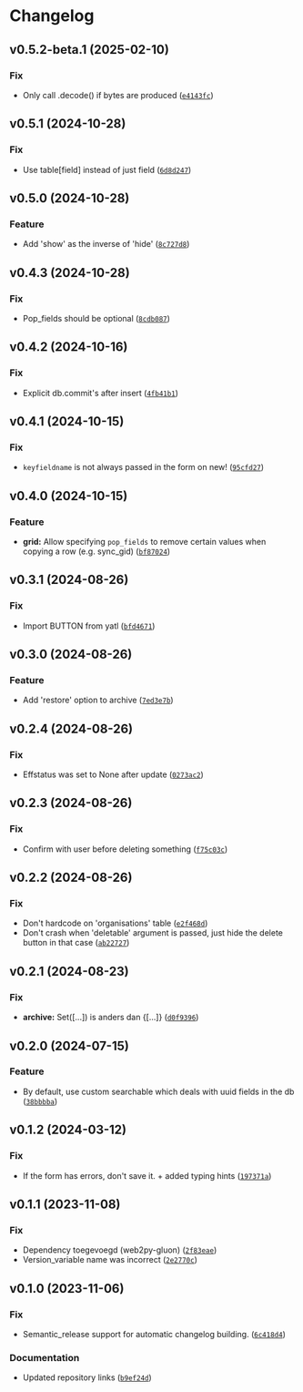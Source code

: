 # Changelog

<!--next-version-placeholder-->

## v0.5.2-beta.1 (2025-02-10)

### Fix

* Only call .decode() if bytes are produced ([`e4143fc`](https://github.com/educationwarehouse/edwh-web2py-effdted-prio-grid/commit/e4143fcab5bd7d635bd0f5cfe09d860cc251aebf))

## v0.5.1 (2024-10-28)

### Fix

* Use table[field] instead of just field ([`6d8d247`](https://github.com/educationwarehouse/edwh-web2py-effdted-prio-grid/commit/6d8d24703cc95e0978ef4be3194195336935a695))

## v0.5.0 (2024-10-28)

### Feature

* Add 'show' as the inverse of 'hide' ([`8c727d8`](https://github.com/educationwarehouse/edwh-web2py-effdted-prio-grid/commit/8c727d8688a8ef2bd3509013f6d8647fd78f2e9c))

## v0.4.3 (2024-10-28)

### Fix

* Pop_fields should be optional ([`8cdb087`](https://github.com/educationwarehouse/edwh-web2py-effdted-prio-grid/commit/8cdb087dd4198d7e289369799babcb70cb10fee1))

## v0.4.2 (2024-10-16)

### Fix

* Explicit db.commit's after insert ([`4fb41b1`](https://github.com/educationwarehouse/edwh-web2py-effdted-prio-grid/commit/4fb41b145cfcecc4b272c4d197bf295b54a5df7f))

## v0.4.1 (2024-10-15)

### Fix

* `keyfieldname` is not always passed in the form on new! ([`95cfd27`](https://github.com/educationwarehouse/edwh-web2py-effdted-prio-grid/commit/95cfd27cb1844b6adefaf169ad85ac9a5af8e4bc))

## v0.4.0 (2024-10-15)

### Feature

* **grid:** Allow specifying `pop_fields` to remove certain values when copying a row (e.g. sync_gid) ([`bf87024`](https://github.com/educationwarehouse/edwh-web2py-effdted-prio-grid/commit/bf870246cbb78a6bdd3009bf9402135515dedae8))

## v0.3.1 (2024-08-26)

### Fix

* Import BUTTON from yatl ([`bfd4671`](https://github.com/educationwarehouse/edwh-web2py-effdted-prio-grid/commit/bfd46713f9611ca54e6d4ac5ee64505a6c765cf6))

## v0.3.0 (2024-08-26)

### Feature

* Add 'restore' option to archive ([`7ed3e7b`](https://github.com/educationwarehouse/edwh-web2py-effdted-prio-grid/commit/7ed3e7b3a10868bda97f2bca603e00cf711c5284))

## v0.2.4 (2024-08-26)

### Fix

* Effstatus was set to None after update ([`0273ac2`](https://github.com/educationwarehouse/edwh-web2py-effdted-prio-grid/commit/0273ac26fb19dbcc111df9a28758d9d051279112))

## v0.2.3 (2024-08-26)

### Fix

* Confirm with user before deleting something ([`f75c03c`](https://github.com/educationwarehouse/edwh-web2py-effdted-prio-grid/commit/f75c03c22f996822cba0039c660e24165a4a9fda))

## v0.2.2 (2024-08-26)

### Fix

* Don't hardcode on 'organisations' table ([`e2f468d`](https://github.com/educationwarehouse/edwh-web2py-effdted-prio-grid/commit/e2f468dd4ee92114b1033ce948da68f19b5c5657))
* Don't crash when 'deletable' argument is passed, just hide the delete button in that case ([`ab22727`](https://github.com/educationwarehouse/edwh-web2py-effdted-prio-grid/commit/ab22727e166ec1058140c3a7a03801745e0bd117))

## v0.2.1 (2024-08-23)

### Fix

* **archive:** Set([...]) is anders dan {[...]} ([`d0f9396`](https://github.com/educationwarehouse/edwh-web2py-effdted-prio-grid/commit/d0f93965c040e11e59d13a3c518d087f886e2eaf))

## v0.2.0 (2024-07-15)

### Feature

* By default, use custom searchable which deals with uuid fields in the db ([`38bbbba`](https://github.com/educationwarehouse/edwh-web2py-effdted-prio-grid/commit/38bbbbac8be7b68c103c974a695744e9afe41236))

## v0.1.2 (2024-03-12)

### Fix

* If the form has errors, don't save it. + added typing hints ([`197371a`](https://github.com/educationwarehouse/edwh-web2py-effdted-prio-grid/commit/197371a7115a27099b376ba0aafd26a26a11fe5c))

## v0.1.1 (2023-11-08)

### Fix

* Dependency toegevoegd (web2py-gluon) ([`2f83eae`](https://github.com/educationwarehouse/edwh-web2py-effdted-prio-grid/commit/2f83eae22e4d4b59ff78305f0a5f8d3af0f9f7cd))
* Version_variable name was incorrect ([`2e2770c`](https://github.com/educationwarehouse/edwh-web2py-effdted-prio-grid/commit/2e2770c4a302a173998e5337ae7b70887c742838))

## v0.1.0 (2023-11-06)
### Fix
* Semantic_release support for automatic changelog building. ([`6c418d4`](https://github.com/remcoboerma/edwh-web2py-effdted-prio-grid/commit/6c418d4ef4bbdc8eea60f2182e3869339d7f6fef))

### Documentation
* Updated repository links ([`b9ef24d`](https://github.com/remcoboerma/edwh-web2py-effdted-prio-grid/commit/b9ef24dcb50eee4232b3a325735ca2b5929a37d7))
